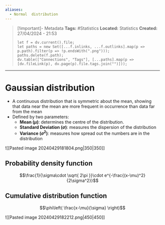 ```yaml
---
aliases:
  - Normal  distribution
---
```

> [!important]- Metadata
> **Tags:** #Statistics 
> **Located:** Statistics
> **Created:** 27/04/2024 - 21:53
> ```dataviewjs
> let f = dv.current().file;
> let paths = new Set([...f.inlinks, ...f.outlinks].map(p => p.path).filter(p => !p.endsWith(".png")));
> paths.delete(f.path);
> dv.table(["Connections", "Tags"], [...paths].map(p => [dv.fileLink(p), dv.page(p).file.tags.join("")]));
> ```

___
# Gaussian distribution
- A continuous distribution that is symmetric about the mean, showing that data near the mean are more frequent in occurrence than data far from the mean
- Defined by two parameters:
    - **Mean ($\mu$)**: determines the centre of the distribution.
    - **Standard Deviation ($\sigma$)**: measures the dispersion of the distribution
    - **Variance ($\sigma^2$)**:  measures how spread out the numbers are in the distribution

![[Pasted image 20240429181804.png|350|350]]
## Probability density function
$$\frac{1}{\sigma\cdot \sqrt{ 2\pi }}\cdot e^{-\frac{(x-\mu)^2}{2\sigma^2}}$$

## Cumulative distribution function 

$$\phi\left( \frac{x-\mu}{\sigma} \right)$$

![[Pasted image 20240429182212.png|450|450]]


